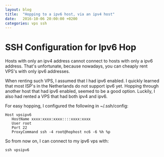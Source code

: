 ```yaml
---
layout: blog
title:  "Hopping to a ipv6 host, via an ipv4 host"
date:   2016-10-06 20:00:00 +0200
categories: vps ssh
---
```

# SSH Configuration for Ipv6 Hop

Hosts with only an ipv4 address cannot connect to hosts with only a ipv6 address. That's unfortunate, because nowadays, you can cheaply rent VPS's with only ipv6 addresses.

When renting such VPS, I assumed that I had ipv6 enabled. I quickly learned that most ISP's in the Netherlands do not support ipv6 yet. Hopping through another host that had ipv6 enabled, seemed to be a good option. Luckily, I also had rented a VPS that had both ipv4 and ipv6.


For easy hopping, I configured the following in ~/.ssh/config:  


```
Host vpsipv6
   HostName xxxx:xxxx:xxxx::::xxxx:xxxx
   User root
   Port 22
   ProxyCommand ssh -4 root@hophost nc6 -6 %h %p
```



So from now on, I can connect to my ipv6 vps with:
```
ssh vpsipv6
```
